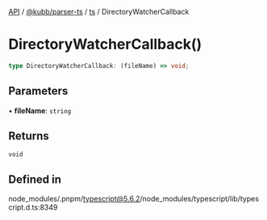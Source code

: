[API](../../../../../packages.md) / [@kubb/parser-ts](../../../index.md) / [ts](../index.md) / DirectoryWatcherCallback

# DirectoryWatcherCallback()

```ts
type DirectoryWatcherCallback: (fileName) => void;
```

## Parameters

• **fileName**: `string`

## Returns

`void`

## Defined in

node\_modules/.pnpm/typescript@5.6.2/node\_modules/typescript/lib/typescript.d.ts:8349
